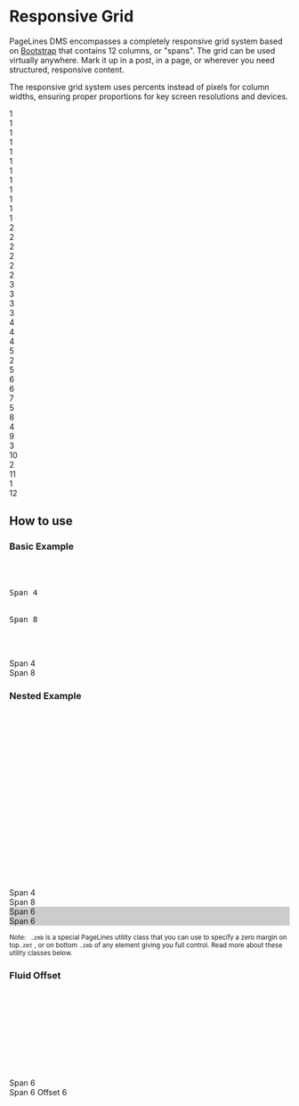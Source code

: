 # Responsive Grid #

PageLines DMS encompasses a completely responsive grid system based on [Bootstrap](http://twitter.github.io/bootstrap/) that contains 12 columns, or "spans". The grid can be used virtually anywhere. Mark it up in a post, in a page, or wherever you need structured, responsive content.

The responsive grid system uses percents instead of pixels for column widths, ensuring proper proportions for key screen resolutions and devices.

<div class="docs-grid">
    <div class="row-fluid show-grid">
        <div class="span1">1</div>
        <div class="span1">1</div>
        <div class="span1">1</div>
        <div class="span1">1</div>
        <div class="span1">1</div>
        <div class="span1">1</div>
        <div class="span1">1</div>
        <div class="span1">1</div>
        <div class="span1">1</div>
        <div class="span1">1</div>
        <div class="span1">1</div>
        <div class="span1">1</div>
    </div>
    <div class="row-fluid show-grid">
		<div class="span2">2</div>
		<div class="span2">2</div>
		<div class="span2">2</div>
		<div class="span2">2</div>
		<div class="span2">2</div>
		<div class="span2">2</div>
	</div>
	<div class="row-fluid show-grid">
		<div class="span3">3</div>
		<div class="span3">3</div>
		<div class="span3">3</div>
		<div class="span3">3</div>
	</div>
    <div class="row-fluid show-grid">
        <div class="span4">4</div>
        <div class="span4">4</div>
        <div class="span4">4</div>
    </div>
    <div class="row-fluid show-grid">
		<div class="span5">5</div>
		<div class="span2">2</div>
		<div class="span5">5</div>
	</div>
	<div class="row-fluid show-grid">
		<div class="span6">6</div>
		<div class="span6">6</div>
	</div>
	<div class="row-fluid show-grid">
		<div class="span7">7</div>
		<div class="span5">5</div>
	</div>
    <div class="row-fluid show-grid">
    	<div class="span8">8</div>
    	<div class="span4">4</div>
    </div>
    <div class="row-fluid show-grid">
		<div class="span9">9</div>
		<div class="span3">3</div>
	</div>
	<div class="row-fluid show-grid">
		<div class="span10">10</div>
		<div class="span2">2</div>
	</div>
    <div class="row-fluid show-grid">
        <div class="span11">11</div>
        <div class="span1">1</div>
    </div>
    <div class="row-fluid show-grid">
        <div class="span12">12</div>
    </div>
</div>

## How to use ##

### Basic Example ###

<div class="row-fluid">
<div class="span6">
<?prettify?>
<pre class="prettyprint linenums">
	<div class="row">
    	<div class="span4">Span 4</div>
    	<div class="span8">Span 8</div>
	</div>
</pre>
</div>
<div class="span6">
	<div class="row-fluid show-grid">
		<div class="span4">Span 4</div>
		<div class="span8">Span 8</div>
	</div>
</div>
</div>

### Nested Example ###

<div class="row-fluid">
	<div class="span6 zmb">
		<pre class="prettyprint linenums">
			<div class="row">
  				<div class="span4"></div>
  				<div class="span8">
				<div class="row">
    				<div class="span6"></div>
    				<div class="span6"></div>
				</div>
  			</div>
		</div>
		</pre>
	</div>
	<div class="span6">
		<div class="row-fluid show-grid">
			<div class="span4">Span 4</div>
			<div class="span8">
			Span 8
		<div class="row-fluid">
			<div class="span6 zmb" style="background: #CCC">Span 6</div>
			<div class="span6 zmb" style="background: #CCC">Span 6</div>
		</div>
	</div>
	</div>
</div>
</div>

<p class="zmt zmb"><small><span class="label label-info" style="margin-right: 5px;">Note:</span> <code>.zmb</code> is a special PageLines utility class that you can use to specify a zero margin on top<code>.zmt</code> , or on bottom <code>.zmb</code> of any element giving you full control. Read more about these utility classes below.</small></p>

### Fluid Offset ###

<div class="row">
	<div class="span6 zmb">
		<pre class="prettyprint linenums">
			<div class="row">
    			<div class="span6"></div>
    			<div class="span6 offset6"></div>
			</div>
		</pre>
	</div>
	<div class="span6">
		<div class="row show-grid">
			<div class="span6">
			Span 6
		</div>
			<div class="span6 offset6">
			Span 6 Offset 6
			</div>
		</div>
	</div>
</div>